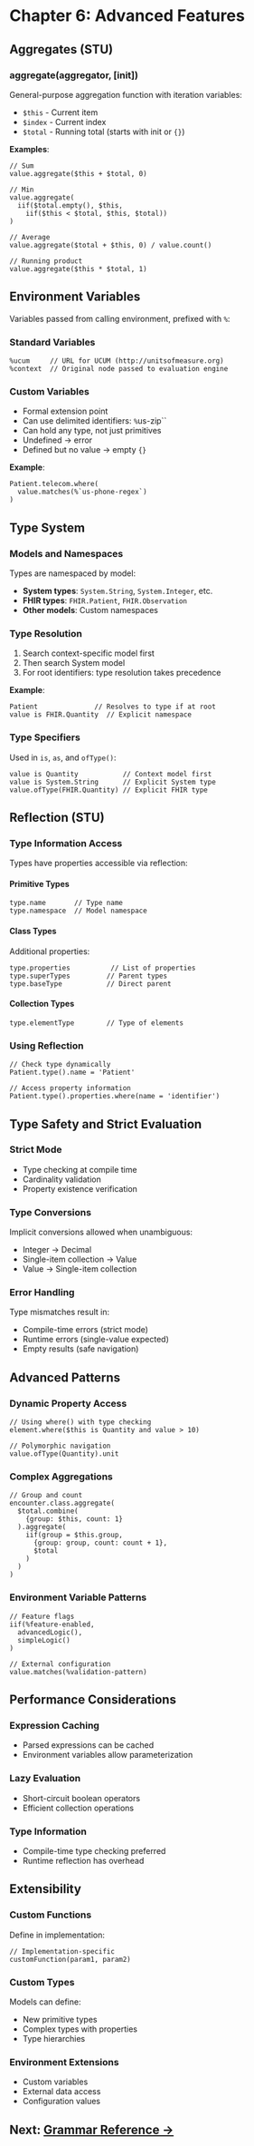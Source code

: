 # Chapter 6: Advanced Features

## Aggregates (STU)

### aggregate(aggregator, [init])

General-purpose aggregation function with iteration variables:
- `$this` - Current item
- `$index` - Current index
- `$total` - Running total (starts with init or `{}`)

**Examples**:
```
// Sum
value.aggregate($this + $total, 0)

// Min
value.aggregate(
  iif($total.empty(), $this, 
    iif($this < $total, $this, $total))
)

// Average
value.aggregate($total + $this, 0) / value.count()

// Running product
value.aggregate($this * $total, 1)
```

## Environment Variables

Variables passed from calling environment, prefixed with `%`:

### Standard Variables
```
%ucum     // URL for UCUM (http://unitsofmeasure.org)
%context  // Original node passed to evaluation engine
```

### Custom Variables
- Formal extension point
- Can use delimited identifiers: `%`us-zip``
- Can hold any type, not just primitives
- Undefined → error
- Defined but no value → empty `{}`

**Example**:
```
Patient.telecom.where(
  value.matches(%`us-phone-regex`)
)
```

## Type System

### Models and Namespaces

Types are namespaced by model:
- **System types**: `System.String`, `System.Integer`, etc.
- **FHIR types**: `FHIR.Patient`, `FHIR.Observation`
- **Other models**: Custom namespaces

### Type Resolution
1. Search context-specific model first
2. Then search System model
3. For root identifiers: type resolution takes precedence

**Example**:
```
Patient              // Resolves to type if at root
value is FHIR.Quantity  // Explicit namespace
```

### Type Specifiers
Used in `is`, `as`, and `ofType()`:
```
value is Quantity           // Context model first
value is System.String      // Explicit System type
value.ofType(FHIR.Quantity) // Explicit FHIR type
```

## Reflection (STU)

### Type Information Access

Types have properties accessible via reflection:

#### Primitive Types
```
type.name       // Type name
type.namespace  // Model namespace
```

#### Class Types
Additional properties:
```
type.properties          // List of properties
type.superTypes         // Parent types
type.baseType           // Direct parent
```

#### Collection Types
```
type.elementType        // Type of elements
```

### Using Reflection
```
// Check type dynamically
Patient.type().name = 'Patient'

// Access property information
Patient.type().properties.where(name = 'identifier')
```

## Type Safety and Strict Evaluation

### Strict Mode
- Type checking at compile time
- Cardinality validation
- Property existence verification

### Type Conversions
Implicit conversions allowed when unambiguous:
- Integer → Decimal
- Single-item collection → Value
- Value → Single-item collection

### Error Handling
Type mismatches result in:
- Compile-time errors (strict mode)
- Runtime errors (single-value expected)
- Empty results (safe navigation)

## Advanced Patterns

### Dynamic Property Access
```
// Using where() with type checking
element.where($this is Quantity and value > 10)

// Polymorphic navigation
value.ofType(Quantity).unit
```

### Complex Aggregations
```
// Group and count
encounter.class.aggregate(
  $total.combine(
    {group: $this, count: 1}
  ).aggregate(
    iif(group = $this.group,
      {group: group, count: count + 1},
      $total
    )
  )
)
```

### Environment Variable Patterns
```
// Feature flags
iif(%feature-enabled, 
  advancedLogic(), 
  simpleLogic()
)

// External configuration
value.matches(%validation-pattern)
```

## Performance Considerations

### Expression Caching
- Parsed expressions can be cached
- Environment variables allow parameterization

### Lazy Evaluation
- Short-circuit boolean operators
- Efficient collection operations

### Type Information
- Compile-time type checking preferred
- Runtime reflection has overhead

## Extensibility

### Custom Functions
Define in implementation:
```
// Implementation-specific
customFunction(param1, param2)
```

### Custom Types
Models can define:
- New primitive types
- Complex types with properties
- Type hierarchies

### Environment Extensions
- Custom variables
- External data access
- Configuration values

## Next: [Grammar Reference →](07-grammar.md)
